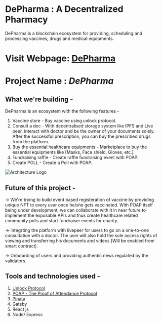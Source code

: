 # DePharma : A Decentralized Pharmacy
DePharma is a blockchain ecosystem for providing, scheduling and processing vaccines, drugs and medical equipments.

# Visit Webpage: [DePharma](https://depharma.gatsbyjs.io)


# Project Name  : ***DePharma***

## What we're building - 

DePharma is an ecosystem with the following features -

1. Vaccine store - Buy vaccine using unlock protocol.
2. Consult a doc - With decentralised storage system like IPFS and Live peer, interact with doctor and be the owner of your documents solely. After the successful prescription, you can buy the prescribed drugs from the platform.
3. Buy the essential healthcare equipments - Marketplace to buy the essential equipments like  [Masks, Face shield, Gloves, etc.]
4. Fundraising raffle - Create raffle fundraising event with POAP.
5. Create POLL - Create a Poll with POAP.

![Architecture Logo](./Images/architect.png)

## Future of this project - 

-> We're trying to build event based registeration of vaccine by providing unique NFT to every user once he/she gets vaccinated. With POAP itself being under development, we can collaborate with it in near future to implement the exposable APIs and thus create healthcare related community polls and start fundraiser events for charity.

-> Integrting the platform with livepeer for users to go on a one-to-one consultation with a doctor. The user will also hold the sole access rights of viewing and transferring his documents and videos [Will be enabled from smart contract].

-> Onboarding of users and providing authentic news regulated by the validators.


## Tools and technologies used - 

1. [Unlock Protocol](https://unlock-protocol.com/)
2. [POAP - The Proof of Attendance Protocol](https://www.poap.xyz/)
3. [Pinata](https://pinata.cloud/)
4. Gatsby
5. React js
6. Node/ Express

